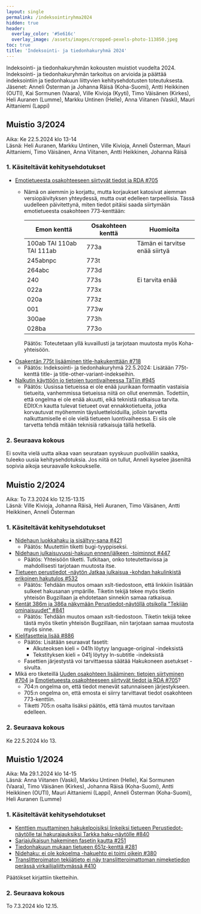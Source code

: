 ```yaml
---
layout: single
permalink: /indeksointiryhma2024
hidden: true
header:
  overlay_color: '#5e616c'
  overlay_image: /assets/images/cropped-pexels-photo-113850.jpeg
toc: true
title: 'Indeksointi- ja tiedonhakuryhmä 2024'
---
```


Indeksointi- ja tiedonhakuryhmän kokousten muistiot vuodelta 2024. Indeksointi- ja tiedonhakuryhmän tarkoitus on arvioida ja päättää indeksointiin ja tiedonhakuun liittyvien kehitysehdotusten toteutuksesta. Jäsenet: Anneli Österman ja Johanna Räisä (Koha-Suomi), Antti Heikkinen (OUTI), Kai Sormunen (Vaara), Ville Kivioja (Kyyti), Timo Väisänen (Kirkes), Heli Auranen (Lumme), Markku Untinen (Helle), Anna Viitanen (Vaski), Mauri Aittaniemi (Lappi)

## Muistio 3/2024

Aika: Ke 22.5.2024 klo 13-14<br />
Läsnä: Heli Auranen, Markku Untinen, Ville Kivioja, Anneli Österman, Mauri Aittaniemi, Timo Väisänen, Anna Viitanen, Antti Heikkinen, Johanna Räisä

### 1. Käsiteltävät kehitysehdotukset

* [Emotietueesta osakohteeseen siirtyvät tiedot ja RDA #705](https://github.com/KohaSuomi/Koha/issues/705)
  * Nämä on aiemmin jo korjattu, mutta korjaukset katosivat aiemman versiopäivityksen yhteydessä, mutta ovat edelleen tarpeellisia. Tässä uudelleen päivitettynä, miten tiedot pitäisi saada siirtymään emotietueesta osakohteen 773-kenttään:

    Emon kenttä | Osakohteen kenttä | Huomioita
    --- | --- | ---
    100ab TAI 110ab TAI 111ab | 773a | Tämän ei tarvitse enää siirtyä
    245abnpc | 773t |
    264abc | 773d |
    240 | 773s | Ei tarvita enää
    022a | 773x |
    020a | 773z |
    001 | 773w |
    300ae | 773h |
    028ba | 773o |

    Päätös: Toteutetaan yllä kuvaillusti ja tarjotaan muutosta myös Koha-yhteisöön. 
* [Osakentän 775t lisääminen title-hakukenttään #718](https://github.com/KohaSuomi/Koha/issues/718)
  * Päätös: Indeksointi- ja tiedonhakuryhmä 22.5.2024: Lisätään 775t-kenttä title- ja title-other-variant-indekseihin.
* [Nalkutin käyttöön jo tietojen tuontivaiheessa TäTiin #945](https://github.com/KohaSuomi/Koha/issues/945)
  * Päätös: Uusissa tietueissa ei ole enää juurikaan formaatin vastaisia tietueita, vanhemmissa tietueissa niitä on ollut enemmän. Todettiin, että ongelma ei ole enää akuutti, eikä teknistä ratkaisua tarvita. EDItX:n kautta tulevat tietueet ovat ennakkotietueita, jotka korvautuvat myöhemmin täysluetteloiduilla, jolloin tarvetta nalkuttamiselle ei ole vielä tietueen luontivaiheessa. Ei siis ole tarvetta tehdä mitään teknisiä ratkaisuja tällä hetkellä.

### 2. Seuraava kokous

Ei sovita vielä uutta aikaa vaan seurataan syyskuun puoliväliin saakka, tuleeko uusia kehitysehdotuksia. Jos niitä on tullut, Anneli kyselee jäseniltä sopivia aikoja seuraavalle kokoukselle.

## Muistio 2/2024

Aika: To 7.3.2024 klo 12.15-13.15<br />
Läsnä: Ville Kivioja, Johanna Räisä, Heli Auranen, Timo Väisänen, Antti Heikkinen, Anneli Österman

### 1. Käsiteltävät kehitysehdotukset

* [Nidehaun luokkahaku ja sisältyy-sana #421](https://github.com/KohaSuomi/Koha/issues/421)
  * Päätös: Muutettiin tiketti bugi-tyyppiseksi.
* [Nidehaun julkaisuvuosi-hakuun ennen/jälkeen -toiminnot #447](https://github.com/KohaSuomi/Koha/issues/447)
  * Päätös: Yhteisöön tiketti. Tutkitaan, onko toteutettavissa ja mahdollisesti tarjotaan muutosta itse.
* [Tietueen perustiedot -näytön Jatkaa julkaisua -kohdan hakulinkistä erikoinen hakutulos #532](https://github.com/KohaSuomi/Koha/issues/532)
  * Päätös:  Tehdään muutos omaan xslt-tiedostoon, että linkkiin lisätään sulkeet hakusanan ympärille. Tiketin tekijä tekee myös tiketin yhteisön Bugzillaan ja ehdotetaan sinnekin samaa ratkaisua.
* [Kentät 386m ja 386a näkymään Perustiedot-näytöllä otsikolla "Tekijän ominaisuudet" #841](https://github.com/KohaSuomi/Koha/issues/841)
  * Päätös: Tehdään muutos omaan xslt-tiedostoon. Tiketin tekijä tekee tästä myös tiketin yhteisön Bugzillaan, niin tarjotaan samaa muutosta myös sinne. 
* [Kielifasetteja lisää #886](https://github.com/KohaSuomi/Koha/issues/886)
  * Päätös: Lisätään seuraavat fasetit:
     * Alkuteoksen kieli = 041h löytyy language-original -indeksistä
     * Tekstityksen kieli = 041j löytyy ln-subtitle -indeksistä
  * Fasettien järjestystä voi tarvittaessa säätää Hakukoneen asetukset -sivulta. 
* Mikä ero tiketeillä [Uuden osakohteen lisääminen: tietojen siirtyminen #704](https://github.com/KohaSuomi/Koha/issues/704) ja [Emotietueesta osakohteeseen siirtyvät tiedot ja RDA #705](https://github.com/KohaSuomi/Koha/issues/705)?
  * 704:n ongelma on, että tiedot menevät satunnaiseen järjestykseen.
  * 705:n ongelma on, että emosta ei siirry tarvittavat tiedot osakohteen 773-kenttiin.
  * Tiketti 705:n osalta lisäksi päätös, että tämä muutos tarvitaan edelleen. 

### 2. Seuraava kokous

Ke 22.5.2024 klo 13.

## Muistio 1/2024

Aika: Ma 29.1.2024 klo 14-15<br />
Läsnä: Anna Viitanen (Vaski), Markku Untinen (Helle), Kai Sormunen (Vaara), Timo Väisänen (Kirkes), Johanna Räisä (Koha-Suomi), Antti Heikkinen (OUTI), Mauri Aittaniemi (Lappi), Anneli Österman (Koha-Suomi), Heli Auranen (Lumme)

### 1. Käsiteltävät kehitysehdotukset

* [Kenttien muuttaminen hakukelpoisiksi linkeiksi tietueen Perustiedot-näytölle tai hakurajauksiksi Tarkka haku-näytölle #840](https://github.com/KohaSuomi/Koha/issues/840)
* [Sarjajulkaisun hakeminen fasetin kautta #251](https://github.com/KohaSuomi/Koha/issues/251)
* [Tiedonhakuun mukaan tietueen 651z-kenttä #281](https://github.com/KohaSuomi/Koha/issues/281)
* [Nidehaku: ei ole kokoelma -hakuehto ei toimi oikein #380](https://github.com/KohaSuomi/Koha/issues/380)
* [Translitteroimaton tekijätieto ei näy translitteroimattoman nimeketiedon perässä virkailijaliittymässä #410](https://github.com/KohaSuomi/Koha/issues/410)

Päätökset kirjattiin tiketteihin.

### 2. Seuraava kokous

To 7.3.2024 klo 12.15.
